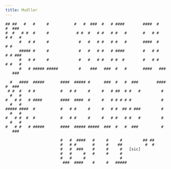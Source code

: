 ```yaml
---
title: Mudller
---
```


`## ##   #   #     #           #   #  ###  #   # ####        ####  #   #  ###`
`#  #   # #  #     #            # #  #   # #   # #   #       #   # #   # #   #`
`      #   # #     #             #   #   # #   # #   #       ####  #   # #`
`      ##### #     #             #   #   # #   # ####        #   # #   # # ###`
`      #   # #     #             #   #   # #   # #  #        #   # #   # #   #`
`      #   # ##### #####         #    ###   ###  #   #       ####   ###   ###`

`  #   ####  #####       ####  ##### #      ###  #   #  ###        #####  ###`
` # #  #   # #           #   # #     #     #   # ##  # #   #         #   #   #`
`#   # #   # ####        ####  ####  #     #   # # # # #             #   #   #`
`##### ####  #           #   # #     #     #   # #  ## # ###         #   #   #`
`#   # #  #  #           #   # #     #     #   # #   # #   #         #   #   #`
`#   # #   # #####       ####  ##### #####  ###  #   #  ###          #    ###`

`                        #   #  ####   #     #     #         ## ##`
`                        #   # #       #     #    ##          #  #`
`                        #   #  ###    #     #     #   [sic]`
`                        #   #     #   #     #     #`
`                        #   #     #               #`
`                         ###  ####    #     #   #####`